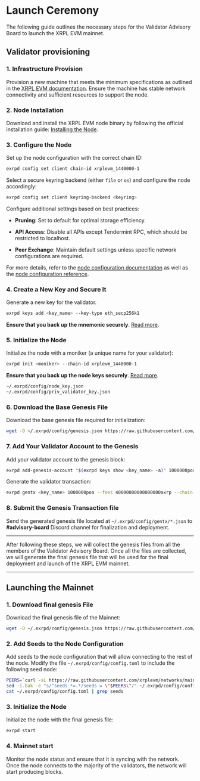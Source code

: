 # Launch Ceremony

The following guide outlines the necessary steps for the Validator Advisory Board to launch the XRPL EVM mainnet.

## Validator provisioning

### 1. Infrastructure Provision
Provision a new machine that meets the minimum specifications as outlined in the [XRPL EVM documentation](https://docs.xrplevm.org/pages/operators/getting-started/system-requirements). Ensure the machine has stable network connectivity and sufficient resources to support the node.

### 2. Node Installation
Download and install the XRPL EVM node binary by following the official installation guide: [Installing the Node](https://docs.xrplevm.org/pages/operators/getting-started/installing-the-node).

### 3. Configure the Node
Set up the node configuration with the correct chain ID:
```sh
exrpd config set client chain-id xrplevm_1440000-1
```

Select a secure keyring backend (either `file` or `os`) and configure the node accordingly:
```sh
exrpd config set client keyring-backend <keyring>
```

Configure additional settings based on best practices:

- **Pruning**: Set to default for optimal storage efficiency.

- **API Access**: Disable all APIs except Tendermint RPC, which should be restricted to localhost.

- **Peer Exchange**: Maintain default settings unless specific network configurations are required.

For more details, refer to the [node configuration documentation](https://docs.xrplevm.org/pages/operators/advanced/node-configuration-options) as well as the [node configuration reference](https://docs.xrplevm.org/pages/operators/resources/configuration-reference).


### 4. Create a New Key and Secure It
Generate a new key for the validator.
```sh
exrpd keys add <key_name> --key-type eth_secp256k1
```
**Ensure that you back up the mnemonic securely**. [Read more](https://docs.xrplevm.org/pages/operators/validators/managing-keys).


### 5. Initialize the Node
Initialize the node with a moniker (a unique name for your validator):
```sh
exrpd init <moniker> --chain-id xrplevm_1440000-1
```

**Ensure that you back up the node keys securely**. [Read more](https://docs.xrplevm.org/pages/operators/validators/managing-keys).
```sh
~/.exrpd/config/node_key.json
~/.exrpd/config/priv_validator_key.json
```

### 6. Download the Base Genesis File
Download the base genesis file required for initialization:
```sh
wget -O ~/.exrpd/config/genesis.json https://raw.githubusercontent.com/xrplevm/networks/refs/heads/main/mainnet/base-genesis.json
```

### 7. Add Your Validator Account to the Genesis
Add your validator account to the genesis block:
```sh
exrpd add-genesis-account "$(exrpd keys show <key_name> -a)" 1000000poa,40000000000000000axrp
```

Generate the validator transaction:
```sh
exrpd gentx <key_name> 1000000poa --fees 40000000000000000axrp --chain-id xrplevm_1440000-1 --commission-rate 0 --commission-max-rate 0 --commission-max-change-rate 0
```


### 8. Submit the Genesis Transaction file
Send the generated genesis file located at `~/.exrpd/config/gentx/*.json` to **#advisory-board** Discord channel for finalization and deployment.

---

After following these steps, we will collect the genesis files from all the members of the Validator Advisory Board. Once all the files are collected, we will generate the final genesis file that will be used for the final deployment and launch of the XRPL EVM mainnet.

---

##  Launching the Mainnet

### 1. Download final genesis File
Download the final genesis file of the Mainnet:
```sh
wget -O ~/.exrpd/config/genesis.json https://raw.githubusercontent.com/xrplevm/networks/refs/heads/main/mainnet/genesis.json
```

### 2. Add Seeds to the Node Configuration
Add seeds to the node configuration that will allow connecting to the rest of the node. Modify the file `~/.exrpd/config/config.toml` to include the following seed node:
```sh
PEERS=`curl -sL https://raw.githubusercontent.com/xrplevm/networks/main/mainnet/peers.txt | sort -R | head -n 10 | awk '{print $1}' | paste -s -d, -`
sed -i.bak -e "s/^seeds *=.*/seeds = \"$PEERS\"/" ~/.exrpd/config/config.toml
cat ~/.exrpd/config/config.toml | grep seeds
```

### 3. Initialize the Node
Initialize the node with the final genesis file:
```sh
exrpd start
```

### 4. Mainnet start
Monitor the node status and ensure that it is syncing with the network. Once the node connects to the majority of the validators, the network will start producing blocks. 
